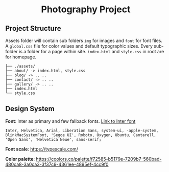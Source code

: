 <h1 align="center">Photography Project</h1>

## Project Structure

Assets folder will contain sub folders `img` for images and `font` for font files. A `global.css` file for color values and default typographic sizes. Every sub-folder is a folder for a page within site. `index.html` and `style.css` in root are for homepage.

```
├── ./assets/
├── about/ -> index.html, style.css
├── blog/ -> .. ..
├── contact/ -> .. ..
├── gallery/ -> .. ..
├── index.html
└── style.css
```

## Design System

**Font**: Inter as primary and few fallback fonts. [Link to Inter font](https://rsms.me/inter/)

`Inter, Helvetica, Arial, Liberation Sans, system-ui, -apple-system, BlinkMacSystemFont, 'Segoe UI', Roboto, Oxygen, Ubuntu, Cantarell, 'Open Sans', 'Helvetica Neue', sans-serif;`

**Font scale**: https://typescale.com/

**Color palette**: https://coolors.co/palette/f72585-b5179e-7209b7-560bad-480ca8-3a0ca3-3f37c9-4361ee-4895ef-4cc9f0

